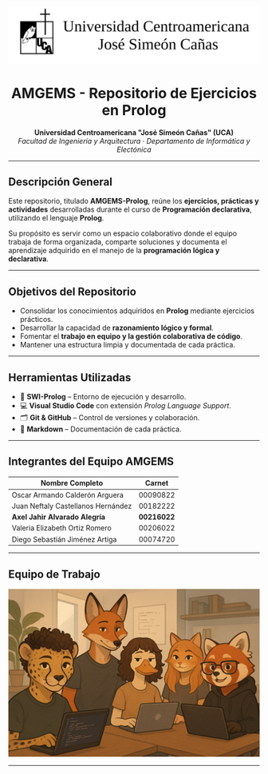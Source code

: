 ![Banner del Proyecto](files/banner.png)

<h1 align="center">AMGEMS - Repositorio de Ejercicios en Prolog</h1>

<p align="center">
  <strong>Universidad Centroamericana "José Simeón Cañas" (UCA)</strong><br>
  <em>Facultad de Ingeniería y Arquitectura · Departamento de Informática y Electónica</em>
</p>

---

## Descripción General

Este repositorio, titulado **AMGEMS-Prolog**, reúne los **ejercicios, prácticas y actividades** desarrolladas durante el curso de **Programación declarativa**, utilizando el lenguaje **Prolog**.  

Su propósito es servir como un espacio colaborativo donde el equipo trabaja de forma organizada, comparte soluciones y documenta el aprendizaje adquirido en el manejo de la **programación lógica y declarativa**.

---

## Objetivos del Repositorio

- Consolidar los conocimientos adquiridos en **Prolog** mediante ejercicios prácticos.  
- Desarrollar la capacidad de **razonamiento lógico y formal**.  
- Fomentar el **trabajo en equipo y la gestión colaborativa de código**.  
- Mantener una estructura limpia y documentada de cada práctica.  

---

## Herramientas Utilizadas

- 🧩 **SWI-Prolog** – Entorno de ejecución y desarrollo.  
- 💻 **Visual Studio Code** con extensión *Prolog Language Support*.  
- 🗂️ **Git & GitHub** – Control de versiones y colaboración.  
- 📝 **Markdown** – Documentación de cada práctica.  

---

## Integrantes del Equipo AMGEMS

| Nombre Completo | Carnet |
|------------------|--------|
| Oscar Armando Calderón Arguera | 00090822 |
| Juan Neftaly Castellanos Hernández | 00182222 |
| **Axel Jahir Alvarado Alegría** | **00216022** |
| Valeria Elizabeth Ortiz Romero | 00206022 |
| Diego Sebastián Jiménez Artiga | 00074720 |

---

## Equipo de Trabajo

<p align="center">
  <img src="files/Equipo.png" alt="Equipo AMGEMS" width="600px">
</p>

---
